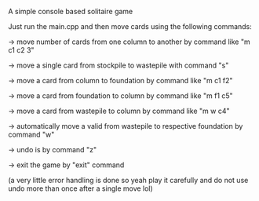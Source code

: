 A simple console based solitaire game

Just run the main.cpp and then move cards using the following commands:

-> move number of cards from one column to another by command like "m c1 c2 3"

-> move a single card from stockpile to wastepile with command "s"

-> move a card from column to foundation by command like "m c1 f2"

-> move a card from foundation to column by command like "m f1 c5"

-> move a card from wastepile to column by command like "m w c4"

-> automatically move a valid from wastepile to respective foundation by command "w"

-> undo is by command "z"

-> exit the game by "exit" command

(a very little error handling is done so yeah play it carefully and do not use undo more than once after a single move lol)
